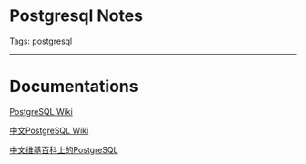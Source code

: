 # Postgresql Notes
Tags: postgresql

------

# Documentations

 

[PostgreSQL Wiki](https://wiki.postgresql.org/wiki/Main_Page)

 

[中文PostgreSQL Wiki](https://wiki.postgresql.org/wiki/Chinese)

 

[中文维基百科上的PostgreSQL](http://zh.wikipedia.org/wiki/PostgreSQL)